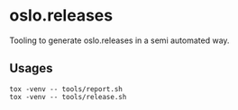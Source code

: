 # oslo.releases

Tooling to generate oslo.releases in a semi automated way.

## Usages

```
tox -venv -- tools/report.sh
tox -venv -- tools/release.sh
```
